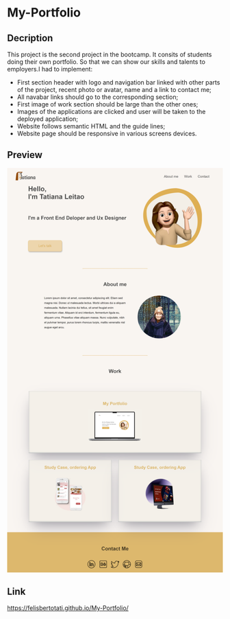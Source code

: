 # My-Portfolio
## Decription
This project is the second project in the bootcamp. It consits of students doing their own portfolio. So that we can show our skills and talents to employers.I had to implement:
* First section header with logo and navigation bar linked with other parts of the project, recent photo or avatar, name and a link to contact me;
* All navabar links should go to the corresponding section;
* First image of work section should be large than the other ones;
* Images of the applications are clicked and user will be taken to the deployed application;
* Website follows semantic HTML and the guide lines;
* Website page should be responsive in various screens devices.

## Preview
 ![alt text](https://github.com/felisbertotati/My-Portfolio/blob/main/assets/images/_D__bootcamp_student_My-Portfolio_index.html3.png?raw=true)

## Link
https://felisbertotati.github.io/My-Portfolio/
